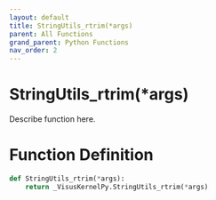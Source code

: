 ```yaml
---
layout: default
title: StringUtils_rtrim(*args)
parent: All Functions
grand_parent: Python Functions
nav_order: 2
---
```


# StringUtils_rtrim(*args)

Describe function here.

# Function Definition

```python
def StringUtils_rtrim(*args):
    return _VisusKernelPy.StringUtils_rtrim(*args)
```